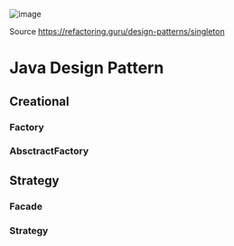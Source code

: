 ![image](https://github.com/user-attachments/assets/450f1b85-5092-4f37-a7a2-4956701bc43f)

Source https://refactoring.guru/design-patterns/singleton

# Java Design Pattern
## Creational
### Factory
### AbsctractFactory
## Strategy
### Facade
### Strategy